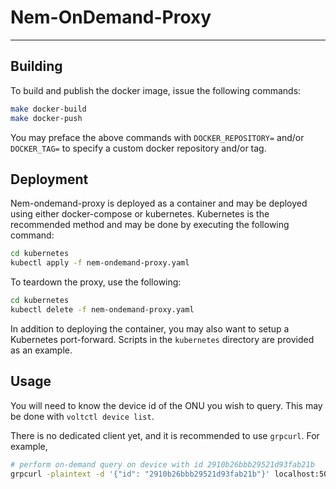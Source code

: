 
# Nem-OnDemand-Proxy
---

## Building

To build and publish the docker image, issue the following commands:

```bash
make docker-build
make docker-push
```

You may preface the above commands with `DOCKER_REPOSITORY=` and/or `DOCKER_TAG=` to specify a custom docker repository and/or tag.

## Deployment

Nem-ondemand-proxy is deployed as a container and may be deployed using either docker-compose or kubernetes. Kubernetes is the recommended method and may be done by executing the following command:

```bash
cd kubernetes
kubectl apply -f nem-ondemand-proxy.yaml
```

To teardown the proxy, use the following:

```bash
cd kubernetes
kubectl delete -f nem-ondemand-proxy.yaml
```

In addition to deploying the container, you may also want to setup a Kubernetes port-forward. Scripts in the `kubernetes` directory are provided as an example.

## Usage

You will need to know the device id of the ONU you wish to query. This may be done with `voltctl device list`.

There is no dedicated client yet, and it is recommended to use `grpcurl`. For example,

```bash
# perform on-demand query on device with id 2910b26bbb29521d93fab21b
grpcurl -plaintext -d '{"id": "2910b26bbb29521d93fab21b"}' localhost:50052 on_demand_api.NemService/OmciTest
```
